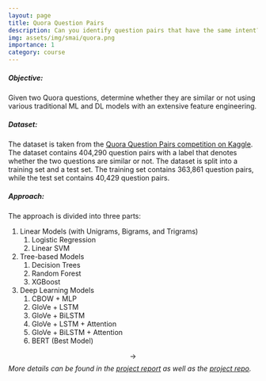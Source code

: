 ```yaml
---
layout: page
title: Quora Question Pairs
description: Can you identify question pairs that have the same intent?
img: assets/img/smai/quora.png
importance: 1
category: course
---
```


##### Objective:

Given two Quora questions, determine whether they are similar or not using various traditional ML and DL models with an extensive feature engineering.

##### Dataset:

The dataset is taken from the [Quora Question Pairs competition on Kaggle](https://www.kaggle.com/c/quora-question-pairs). The dataset contains 404,290 question pairs with a label that denotes whether the two questions are similar or not. The dataset is split into a training set and a test set. The training set contains 363,861 question pairs, while the test set contains 40,429 question pairs.

##### Approach:

The approach is divided into three parts:

1. Linear Models (with Unigrams, Bigrams, and Trigrams)
   1. Logistic Regression
   2. Linear SVM
2. Tree-based Models
   1. Decision Trees
   2. Random Forest
   3. XGBoost
3. Deep Learning Models
   1. CBOW + MLP
   2. GloVe + LSTM
   3. GloVe + BiLSTM
   4. GloVe + LSTM + Attention
   5. GloVe + BiLSTM + Attention
   6. BERT (Best Model)

$$\rightarrow$$ _More details can be found in the [project report](https://github.com/rodosingh/SMAI-IIITH/blob/main/Projects/Team-25_Abraca-Data/Team-25_SMAI_Final_Report_Abraca-Data.pdf) as well as the [project repo](https://github.com/DhavalTaunk08/smai_project)._

